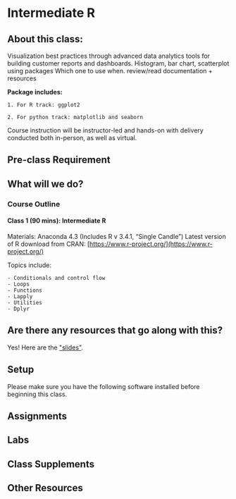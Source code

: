 # Intermediate R

## About this class:
Visualization best practices through advanced data analytics tools for building customer reports and dashboards. 
Histogram, bar chart, scatterplot using packages
Which one to use when.
review/read documentation + resources

__Package includes:__ 
   
    1. For R track: ggplot2
    
    2. For python track: matplotlib and seaborn

Course instruction will be instructor-led and hands-on with delivery conducted both in-person, as well as virtual.

## Pre-class Requirement

## What will we do?

### Course Outline
#### Class 1 (90 mins): Intermediate R
Materials: Anaconda 4.3 (Includes R v 3.4.1, “Single Candle”)
Latest version of R download from CRAN: [https://www.r-project.org/](https://www.r-project.org/)

Topics include: 

    - Conditionals and control flow
    - Loops
    - Functions
    - Lapply
    - Utilities
    - Dplyr

## Are there any resources that go along with this?
Yes! Here are the ["slides"](#).

## Setup
Please make sure you have the following software installed before beginning this class.

## Assignments

## Labs

## Class Supplements

## Other Resources
